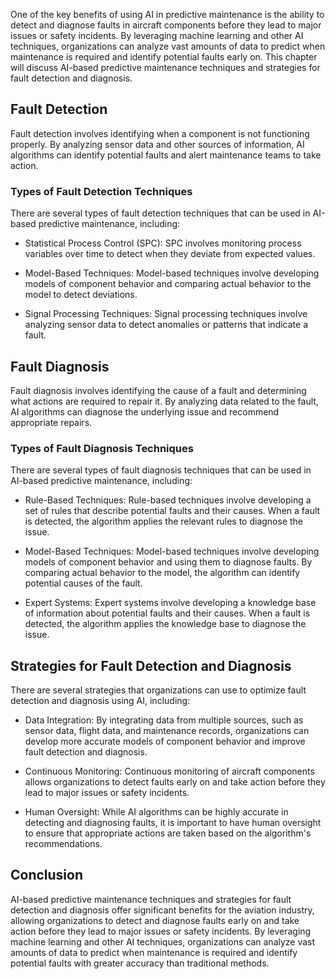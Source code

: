 
One of the key benefits of using AI in predictive maintenance is the ability to detect and diagnose faults in aircraft components before they lead to major issues or safety incidents. By leveraging machine learning and other AI techniques, organizations can analyze vast amounts of data to predict when maintenance is required and identify potential faults early on. This chapter will discuss AI-based predictive maintenance techniques and strategies for fault detection and diagnosis.

Fault Detection
---------------

Fault detection involves identifying when a component is not functioning properly. By analyzing sensor data and other sources of information, AI algorithms can identify potential faults and alert maintenance teams to take action.

### Types of Fault Detection Techniques

There are several types of fault detection techniques that can be used in AI-based predictive maintenance, including:

* Statistical Process Control (SPC): SPC involves monitoring process variables over time to detect when they deviate from expected values.

* Model-Based Techniques: Model-based techniques involve developing models of component behavior and comparing actual behavior to the model to detect deviations.

* Signal Processing Techniques: Signal processing techniques involve analyzing sensor data to detect anomalies or patterns that indicate a fault.

Fault Diagnosis
---------------

Fault diagnosis involves identifying the cause of a fault and determining what actions are required to repair it. By analyzing data related to the fault, AI algorithms can diagnose the underlying issue and recommend appropriate repairs.

### Types of Fault Diagnosis Techniques

There are several types of fault diagnosis techniques that can be used in AI-based predictive maintenance, including:

* Rule-Based Techniques: Rule-based techniques involve developing a set of rules that describe potential faults and their causes. When a fault is detected, the algorithm applies the relevant rules to diagnose the issue.

* Model-Based Techniques: Model-based techniques involve developing models of component behavior and using them to diagnose faults. By comparing actual behavior to the model, the algorithm can identify potential causes of the fault.

* Expert Systems: Expert systems involve developing a knowledge base of information about potential faults and their causes. When a fault is detected, the algorithm applies the knowledge base to diagnose the issue.

Strategies for Fault Detection and Diagnosis
--------------------------------------------

There are several strategies that organizations can use to optimize fault detection and diagnosis using AI, including:

* Data Integration: By integrating data from multiple sources, such as sensor data, flight data, and maintenance records, organizations can develop more accurate models of component behavior and improve fault detection and diagnosis.

* Continuous Monitoring: Continuous monitoring of aircraft components allows organizations to detect faults early on and take action before they lead to major issues or safety incidents.

* Human Oversight: While AI algorithms can be highly accurate in detecting and diagnosing faults, it is important to have human oversight to ensure that appropriate actions are taken based on the algorithm's recommendations.

Conclusion
----------

AI-based predictive maintenance techniques and strategies for fault detection and diagnosis offer significant benefits for the aviation industry, allowing organizations to detect and diagnose faults early on and take action before they lead to major issues or safety incidents. By leveraging machine learning and other AI techniques, organizations can analyze vast amounts of data to predict when maintenance is required and identify potential faults with greater accuracy than traditional methods.
